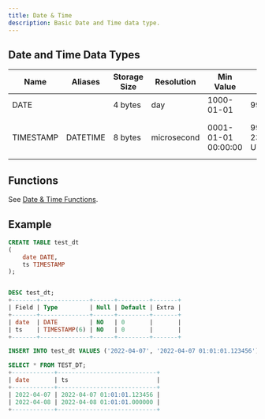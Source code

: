 ```yaml
---
title: Date & Time
description: Basic Date and Time data type.
---
```


## Date and Time Data Types

| Name      | Aliases  | Storage Size | Resolution  | Min Value           | Max Value                      | Description                                                             |
| --------- | -------- | ------------ | ----------- | ------------------- | ------------------------------ | ----------------------------------------------------------------------- |
| DATE      |          | 4 bytes      | day         | 1000-01-01          | 9999-12-31                     | YYYY-MM-DD                                                              |
| TIMESTAMP | DATETIME | 8 bytes      | microsecond | 0001-01-01 00:00:00 | 9999-12-31 23:59:59.999999 UTC | YYYY-MM-DD hh:mm:ss[.fraction], up to microseconds (6 digits) precision |

## Functions

See [Date & Time Functions](/doc/reference/functions/datetime-functions).

## Example
```sql
CREATE TABLE test_dt
(
    date DATE,
    ts TIMESTAMP 
);


DESC test_dt;
+-------+--------------+------+---------+-------+
| Field | Type         | Null | Default | Extra |
+-------+--------------+------+---------+-------+
| date  | DATE         | NO   | 0       |       |
| ts    | TIMESTAMP(6) | NO   | 0       |       |
+-------+--------------+------+---------+-------+

INSERT INTO test_dt VALUES ('2022-04-07', '2022-04-07 01:01:01.123456'), ('2022-04-08', '2022-04-08 01:01:01');

SELECT * FROM TEST_DT;
+------------+----------------------------+
| date       | ts                         |
+------------+----------------------------+
| 2022-04-07 | 2022-04-07 01:01:01.123456 |
| 2022-04-08 | 2022-04-08 01:01:01.000000 |
+------------+----------------------------+
```
